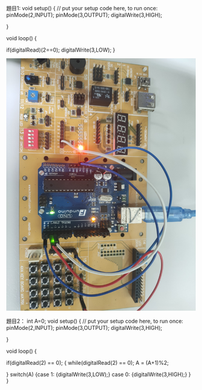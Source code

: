 題目1:
void setup() {
  // put your setup code here, to run once:
  pinMode(2,INPUT);
  pinMode(3,OUTPUT);
  digitalWrite(3,HIGH);
  
}

void loop() {
 
if(digitalRead)(2==0);
  digitalWrite(3,LOW);
}

![image](https://github.com/EN-PEN/led-use-butten/blob/master/IMG20200922144210.jpg)

題目2：
int A=0;
void setup() {
  // put your setup code here, to run once:
  pinMode(2,INPUT);
  pinMode(3,OUTPUT);
  digitalWrite(3,HIGH);
  
}

void loop() {
 

if(digitalRead(2) == 0);
{
   while(digitalRead(2) == 0);
   A = (A+1)%2;
   
}
switch(A)
{case 1:
 {digitalWrite(3,LOW);}
 case 0:
  {digitalWrite(3,HIGH);}
}                                                                                                                                                                                                                                                                                                                                                                                                                                                                                                                                        
}
